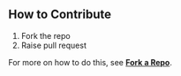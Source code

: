 ## How to Contribute

1. Fork the repo
2. Raise pull request

For more on how to do this, see [**Fork a Repo**](https://help.github.com/articles/fork-a-repo/).
